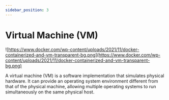 ```yaml
---
sidebar_position: 3
---
```


# Virtual Machine (VM)

![https://www.docker.com/wp-content/uploads/2021/11/docker-containerized-and-vm-transparent-bg.png](https://www.docker.com/wp-content/uploads/2021/11/docker-containerized-and-vm-transparent-bg.png)

A virtual machine (VM) is a software implementation that simulates physical hardware. It can provide an operating system environment different from that of the physical machine, allowing multiple operating systems to run simultaneously on the same physical host.
